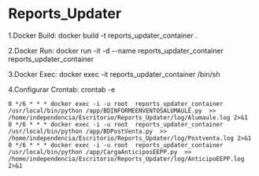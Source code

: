 # Reports_Updater

1.Docker Build: docker build -t reports_updater_container .

2.Docker Run: docker run -it -d --name reports_updater_container reports_updater_container

3.Docker Exec: docker exec -it reports_updater_container /bin/sh

4.Configurar Crontab: 
    crontab -e
              
    0 */6 * * * docker exec -i -u root  reports_updater_container /usr/local/bin/python /app/BDINFORMEENVENTOSALUMAULE.py  >> /home/independencia/Escritorio/Reports_Updater/log/Alumaule.log 2>&1
    0 */6 * * * docker exec -i -u root  reports_updater_container /usr/local/bin/python /app/BDPostVenta.py  >> /home/independencia/Escritorio/Reports_Updater/log/Postventa.log 2>&1
    0 */6 * * * docker exec -i -u root  reports_updater_container /usr/local/bin/python /app/CargaAnticiposEEPP.py  >> /home/independencia/Escritorio/Reports_Updater/log/AnticipoEEPP.log 2>&1







